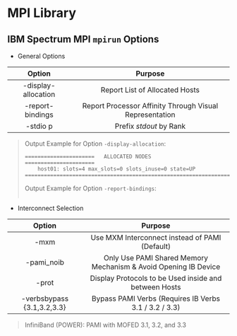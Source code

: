 # MPI Library

## IBM Spectrum MPI `mpirun` Options

* General Options

| Option | Purpose |
| :---: | :---: |
| -display-allocation | Report List of Allocated Hosts |
| -report-bindings | Report Processor Affinity Through Visual Representation |
| -stdio p | Prefix _stdout_ by Rank |

> Output Example for Option `-display-allocation`:
>
> ```text
> ======================   ALLOCATED NODES   ======================
>     host01: slots=4 max_slots=0 slots_inuse=0 state=UP
> =================================================================
> ```
>
> Output Example for Option `-report-bindings`:
>
> ```text
>
> ```

* Interconnect Selection

| Option | Purpose |
| :---: | :---: |
| -mxm | Use MXM Interconnect instead of PAMI \(Default\) |
| -pami\_noib | Only Use PAMI Shared Memory Mechanism & Avoid Opening IB Device |
| -prot | Display Protocols to be Used inside and between Hosts |
| -verbsbypass {3.1,3.2,3.3} | Bypass PAMI Verbs \(Requires IB Verbs 3.1 / 3.2 / 3.3\) |

> InfiniBand \(POWER\): PAMI with MOFED 3.1, 3.2, and 3.3

